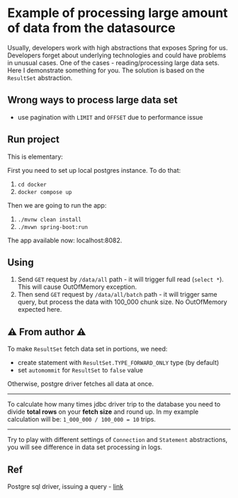 # Example of processing large amount of data from the datasource

Usually, developers work with high abstractions that exposes Spring for us. Developers forget about underlying
technologies and could have problems in unusual cases. One of the cases - reading/processing large data sets. Here I
demonstrate something for you. The solution is based on the `ResultSet` abstraction.

## Wrong ways to process large data set

- use pagination with `LIMIT` and `OFFSET` due to performance issue

## Run project

This is elementary:

First you need to set up local postgres instance. To do that:

1) `cd docker`
2) `docker compose up`

Then we are going to run the app:

1) `./mvnw clean install`
2) `./mvwn spring-boot:run`

The app available now: localhost:8082.

## Using

1) Send `GET` request by `/data/all` path - it will trigger full read (`select *`). This will cause OutOfMemory
   exception.
2) Then send `GET` request by `/data/all/batch` path - it will trigger same query, but process the data with 100_000
   chunk size. No OutOfMemory expected here.

## ⚠ From author ⚠

To make `ResultSet` fetch data set in portions, we need:

- create statement with `ResultSet.TYPE_FORWARD_ONLY` type (by default)
- set `automommit` for `ResultSet` to `false` value

Otherwise, postgre driver fetches all data at once.
___
To calculate how many times jdbc driver trip to the database you need to divide **total rows** on your **fetch size**
and round up. In my example calculation will be: `1_000_000 / 100_000 = 10` trips.
___
Try to play with different settings of `Connection` and `Statement` abstractions, you will see difference in
data set processing in logs.

## Ref

Postgre sql driver, issuing a query - [link](https://jdbc.postgresql.org/documentation/query/)